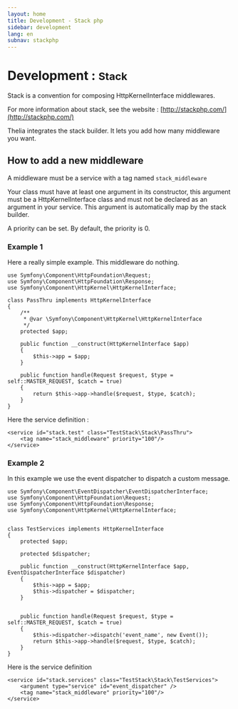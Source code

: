 ```yaml
---
layout: home
title: Development - Stack php
sidebar: development
lang: en
subnav: stackphp
---
```



<div class="page-header">
    <h1>Development : <small>Stack</small></h1>
</div>

Stack is a convention for composing HttpKernelInterface middlewares.

For more information about stack, see the website : [http://stackphp.com/](http://stackphp.com/)

Thelia integrates the stack builder. It lets you add how many middleware you want.

## How to add a new middleware

A middleware must be a service with a tag named ```stack_middleware```

Your class must have at least one argument in its constructor, this argument must be a HttpKernelInterface class and must not be declared as an argument in your service.
This argument is automatically map by the stack builder.

A priority can be set. By default, the priority is 0.

### Example 1

Here a really simple example. This middleware do nothing.


```
use Symfony\Component\HttpFoundation\Request;
use Symfony\Component\HttpFoundation\Response;
use Symfony\Component\HttpKernel\HttpKernelInterface;

class PassThru implements HttpKernelInterface
{
    /**
     * @var \Symfony\Component\HttpKernel\HttpKernelInterface
     */
    protected $app;

    public function __construct(HttpKernelInterface $app)
    {
        $this->app = $app;
    }

    public function handle(Request $request, $type = self::MASTER_REQUEST, $catch = true)
    {
        return $this->app->handle($request, $type, $catch);
    }
}
```

Here the service definition :

```
<service id="stack.test" class="TestStack\Stack\PassThru">
    <tag name="stack_middleware" priority="100"/>
</service>
```

### Example 2

In this example we use the event dispatcher to dispatch a custom message.

```
use Symfony\Component\EventDispatcher\EventDispatcherInterface;
use Symfony\Component\HttpFoundation\Request;
use Symfony\Component\HttpFoundation\Response;
use Symfony\Component\HttpKernel\HttpKernelInterface;


class TestServices implements HttpKernelInterface
{
    protected $app;

    protected $dispatcher;

    public function __construct(HttpKernelInterface $app, EventDispatcherInterface $dispatcher)
    {
        $this->app = $app;
        $this->dispatcher = $dispatcher;
    }


    public function handle(Request $request, $type = self::MASTER_REQUEST, $catch = true)
    {
        $this->dispatcher->dispatch('event_name', new Event());
        return $this->app->handle($request, $type, $catch);
    }
}
```

Here is the service definition

```
<service id="stack.services" class="TestStack\Stack\TestServices">
    <argument type="service" id="event_dispatcher" />
    <tag name="stack_middleware" priority="100"/>
</service>
```